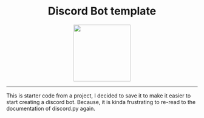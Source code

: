 <div align="center">

 # Discord Bot template

  <img src="https://github.com/hudsonsmith/the_system/blob/main/assets/pfp.png" width="150">
</div>

---

This is starter code from a project, I decided to save it to make it easier to start creating a discord bot.
Because, it is kinda frustrating to re-read to the documentation of discord.py again.
